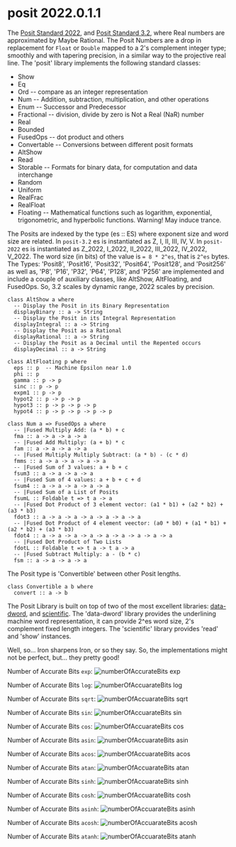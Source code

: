 # posit 2022.0.1.1

The [Posit Standard 2022](https://posithub.org/docs/posit_standard-2.pdf),
and [Posit Standard 3.2](https://posithub.org/docs/posit_standard.pdf), 
where Real numbers are approximated by Maybe Rational.  The Posit 
Numbers are a drop in replacement for `Float` or `Double` mapped to a 
2's complement integer type; smoothly and with tapering precision, in a 
similar way to the projective real line.  The 'posit' library implements
the following standard classes:

 * Show
 * Eq
 * Ord  -- compare as an integer representation
 * Num  -- Addition, subtraction, multiplication, and other operations
 * Enum  -- Successor and Predecessor
 * Fractional  -- division, divide by zero is Not a Real (NaR) number
 * Real
 * Bounded
 * FusedOps  -- dot product and others
 * Convertable  -- Conversions between different posit formats
 * AltShow
 * Read
 * Storable  -- Formats for binary data, for computation and data interchange
 * Random
 * Uniform
 * RealFrac
 * RealFloat
 * Floating  -- Mathematical functions such as logarithm, exponential, trigonometric, and hyperbolic functions. Warning! May induce trance.

The Posits are indexed by the type (es :: ES) where exponent size and
word size are related.  In `posit-3.2` es is instantiated as Z, I,
II, III, IV, V.  In `posit-2022` es is instantiated as Z_2022, I_2022, 
II_2022, III_2022, IV_2022, V_2022.  The word size (in bits) of the 
value is `= 8 * 2^es`, that is `2^es` bytes.  The Types: 'Posit8', 
'Posit16', 'Posit32', 'Posit64', 'Posit128', and 'Posit256' as well as,
'P8', 'P16', 'P32', 'P64', 'P128', and 'P256' are implemented and 
include a couple of auxiliary classes, like AltShow, AltFloating, and 
FusedOps.  So, 3.2 scales by dynamic range, 2022 scales by precision.

```
class AltShow a where
  -- Display the Posit in its Binary Representation
  displayBinary :: a -> String
  -- Display the Posit in its Integral Representation
  displayIntegral :: a -> String
  -- Display the Posit as a Rational
  displayRational :: a -> String
  -- Display the Posit as a Decimal until the Repented occurs
  displayDecimal :: a -> String
```

```
class AltFloating p where
  eps :: p  -- Machine Epsilon near 1.0
  phi :: p
  gamma :: p -> p
  sinc :: p -> p
  expm1 :: p -> p
  hypot2 :: p -> p -> p
  hypot3 :: p -> p -> p -> p
  hypot4 :: p -> p -> p -> p -> p
```

```
class Num a => FusedOps a where
  -- |Fused Multiply Add: (a * b) + c
  fma :: a -> a -> a -> a
  -- |Fused Add Multiply: (a + b) * c
  fam :: a -> a -> a -> a
  -- |Fused Multiply Multiply Subtract: (a * b) - (c * d)
  fmms :: a -> a -> a -> a -> a
  -- |Fused Sum of 3 values: a + b + c
  fsum3 :: a -> a -> a -> a
  -- |Fused Sum of 4 values: a + b + c + d
  fsum4 :: a -> a -> a -> a -> a
  -- |Fused Sum of a List of Posits
  fsumL :: Foldable t => t a -> a
  -- |Fused Dot Product of 3 element vector: (a1 * b1) + (a2 * b2) + (a3 * b3)
  fdot3 :: a -> a -> a -> a -> a -> a -> a
  -- |Fused Dot Product of 4 element veector: (a0 * b0) + (a1 * b1) + (a2 * b2) + (a3 * b3)
  fdot4 :: a -> a -> a -> a -> a -> a -> a -> a -> a
  -- |Fused Dot Product of Two Lists
  fdotL :: Foldable t => t a -> t a -> a
  -- |Fused Subtract Multiply: a - (b * c)
  fsm :: a -> a -> a -> a
```

The Posit type is 'Convertible' between other Posit lengths.

```
class Convertible a b where
  convert :: a -> b
```

The Posit Library is built on top of two of the most excellent libraries:
[data-dword](https://hackage.haskell.org/package/data-dword), and
[scientific](https://hackage.haskell.org/package/scientific).  The
'data-dword' library provides the underlining machine word
representation, it can provide 2^es word size, 2's complement fixed
length integers.  The 'scientific' library provides 'read' and 'show'
instances.


Well, so...
Iron sharpens Iron, or so they say.
So, the implementations might not be perfect, but... they pretty good!

Number of Accurate Bits `exp`:
![numberOfAccurateBits exp](https://github.com/waivio/posit/blob/posit-2022/test/Results/Bits%20Accuracy%20of%20acos%20with%20P16%20and%20Posit16.png)

Number of Accurate Bits `log`:
![numberOfAccuarateBits log](https://github.com/waivio/posit/blob/posit-2022/test/Results/Bits%20Accuracy%20of%20log%20with%20P16%20and%20Posit16.png)

Number of Accurate Bits `sqrt`:
![numberOfAccuarateBits sqrt](https://github.com/waivio/posit/blob/posit-2022/test/Results/Bits%20Accuracy%20of%20sqrt%20with%20P16%20and%20Posit16.png)

Number of Accurate Bits `sin`:
![numberOfAccuarateBits sin](https://github.com/waivio/posit/blob/posit-2022/test/Results/Bits%20Accuracy%20of%20sin%20with%20P16%20and%20Posit16.png)

Number of Accurate Bits `cos`:
![numberOfAccuarateBits cos](https://github.com/waivio/posit/blob/posit-2022/test/Results/Bits%20Accuracy%20of%20cos%20with%20P16%20and%20Posit16.png)

Number of Accurate Bits `asin`:
![numberOfAccuarateBits asin](https://github.com/waivio/posit/blob/posit-2022/test/Results/Bits%20Accuracy%20of%20asin%20with%20P16%20and%20Posit16.png)

Number of Accurate Bits `acos`:
![numberOfAccuarateBits acos](https://github.com/waivio/posit/blob/posit-2022/test/Results/Bits%20Accuracy%20of%20acos%20with%20P16%20and%20Posit16.png)

Number of Accurate Bits `atan`:
![numberOfAccuarateBits atan](https://github.com/waivio/posit/blob/posit-2022/test/Results/Bits%20Accuracy%20of%20atan%20with%20P16%20and%20Posit16.png)

Number of Accurate Bits `sinh`:
![numberOfAccuarateBits sinh](https://github.com/waivio/posit/blob/posit-2022/test/Results/Bits%20Accuracy%20of%20sinh%20with%20P16%20and%20Posit16.png)

Number of Accurate Bits `cosh`:
![numberOfAccuarateBits cosh](https://github.com/waivio/posit/blob/posit-2022/test/Results/Bits%20Accuracy%20of%20cosh%20with%20P16%20and%20Posit16.png)

Number of Accurate Bits `asinh`:
![numberOfAccuarateBits asinh](https://github.com/waivio/posit/blob/posit-2022/test/Results/Bits%20Accuracy%20of%20asinh%20with%20P16%20and%20Posit16.png)

Number of Accurate Bits `acosh`:
![numberOfAccuarateBits acosh](https://github.com/waivio/posit/blob/posit-2022/test/Results/Bits%20Accuracy%20of%20acosh%20with%20P16%20and%20Posit16.png)

Number of Accurate Bits `atanh`:
![numberOfAccuarateBits atanh](https://github.com/waivio/posit/blob/posit-2022/test/Results/Bits%20Accuracy%20of%20atanh%20with%20P16%20and%20Posit16.png)



